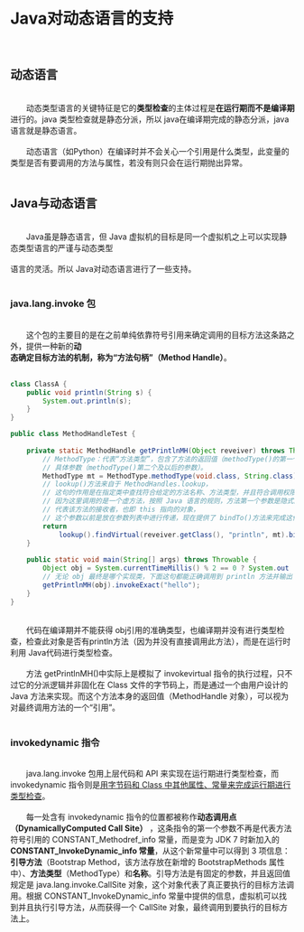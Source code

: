 # Java对动态语言的支持&emsp;  
&emsp;  
## 动态语言&emsp;  
&emsp;  
​&emsp;&emsp;动态类型语言的关键特征是它的**类型检查**的主体过程是**在运行期而不是编译期**进行的。java 类型检查就是静态分派，所以 java在编译期完成的静态分派，java语言就是静态语言。&emsp;  
&emsp;  
​&emsp;&emsp;动态语言（如Python）在编译时并不会关心一个引用是什么类型，此变量的类型是否有要调用的方法与属性，若没有则只会在运行期抛出异常。&emsp;  
&emsp;  
## Java与动态语言&emsp;  
&emsp;  
​&emsp;&emsp;Java虽是静态语言，但 Java 虚拟机的目标是同一个虚拟机之上可以实现静态类型语言的严谨与动态类型&emsp;  
&emsp;  
语言的灵活。所以 Java对动态语言进行了一些支持。&emsp;  
&emsp;  
### java.lang.invoke 包&emsp;  
&emsp;  
​&emsp;&emsp;这个包的主要目的是在之前单纯依靠符号引用来确定调用的目标方法这条路之外，提供一种新的**动**&emsp;  
**态确定目标方法的机制，称为“方法句柄”（Method Handle）**。&emsp;  
&emsp;  
```java
class ClassA {
    public void println(String s) {
    	System.out.println(s);
    }
}

public class MethodHandleTest {
    
	private static MethodHandle getPrintlnMH(Object reveiver) throws Throwable {
        // MethodType：代表“方法类型”，包含了方法的返回值（methodType()的第一个参数）和
        // 具体参数（methodType()第二个及以后的参数）。
        MethodType mt = MethodType.methodType(void.class, String.class);
        // lookup()方法来自于 MethodHandles.lookup，
        // 这句的作用是在指定类中查找符合给定的方法名称、方法类型，并且符合调用权限的方法句柄。
        // 因为这里调用的是一个虚方法，按照 Java 语言的规则，方法第一个参数是隐式的，
        // 代表该方法的接收者，也即 this 指向的对象，
        // 这个参数以前是放在参数列表中进行传递，现在提供了 bindTo()方法来完成这件事情。
        return 
            lookup().findVirtual(reveiver.getClass(), "println", mt).bindTo(reveiver);
    }
    
    public static void main(String[] args) throws Throwable {
        Object obj = System.currentTimeMillis() % 2 == 0 ? System.out : new ClassA();
        // 无论 obj 最终是哪个实现类，下面这句都能正确调用到 println 方法并输出 hello。
        getPrintlnMH(obj).invokeExact("hello");
    }
}
```
&emsp;  
​&emsp;&emsp;代码在编译期并不能获得 obj引用的准确类型，也编译期并没有进行类型检查，检查此对象是否有println方法（因为并没有直接调用此方法），而是在运行时利用 Java代码进行类型检查。&emsp;  
&emsp;  
​&emsp;&emsp;方法 getPrintlnMH()中实际上是模拟了 invokevirtual 指令的执行过程，只不过它的分派逻辑并非固化在 Class 文件的字节码上，而是通过一个由用户设计的 Java 方法来实现。而这个方法本身的返回值（MethodHandle 对象），可以视为对最终调用方法的一个“引用”。&emsp;  
&emsp;  
### invokedynamic 指令&emsp;  
&emsp;  
​&emsp;&emsp;java.lang.invoke 包用上层代码和 API 来实现在运行期进行类型检查，而invokedynamic 指令则是<u>用字节码和 Class 中其他属性、常量来完成运行期进行类型检查</u>。&emsp;  
&emsp;  
​&emsp;&emsp;每一处含有 invokedynamic 指令的位置都被称作**动态调用点（DynamicallyComputed Call Site）** ，这条指令的第一个参数不再是代表方法符号引用的 CONSTANT_Methodref_info 常量，而是变为 JDK 7 时新加入的 **CONSTANT_InvokeDynamic_info 常量**，从这个新常量中可以得到 3 项信息：**引导方法**（Bootstrap Method，该方法存放在新增的 BootstrapMethods 属性中）、**方法类型**（MethodType）和**名称**。引导方法是有固定的参数，并且返回值规定是 java.lang.invoke.CallSite 对象，这个对象代表了真正要执行的目标方法调用。根据 CONSTANT_InvokeDynamic_info 常量中提供的信息，虚拟机可以找到并且执行引导方法，从而获得一个 CallSite 对象，最终调用到要执行的目标方法上。&emsp;  
&emsp;  
&emsp;  
